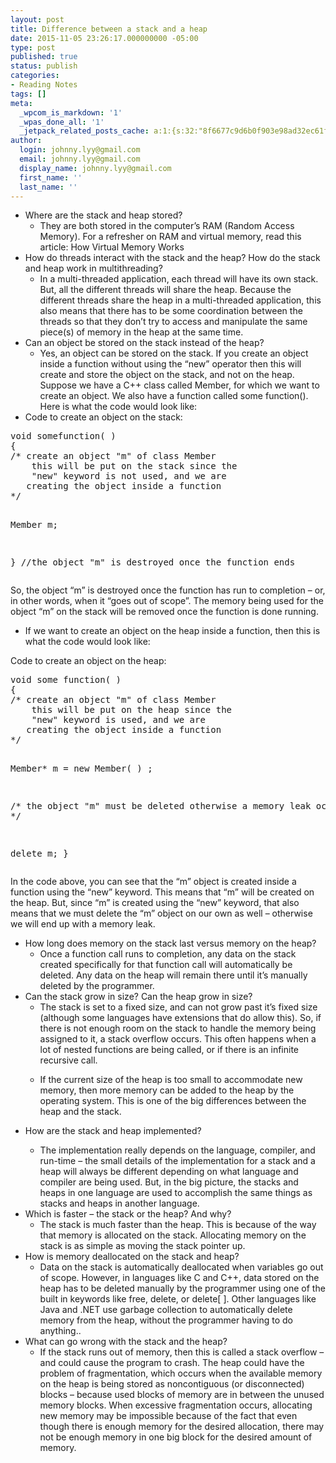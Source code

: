 ```yaml
---
layout: post
title: Difference between a stack and a heap
date: 2015-11-05 23:26:17.000000000 -05:00
type: post
published: true
status: publish
categories:
- Reading Notes
tags: []
meta:
  _wpcom_is_markdown: '1'
  _wpas_done_all: '1'
  _jetpack_related_posts_cache: a:1:{s:32:"8f6677c9d6b0f903e98ad32ec61f8deb";a:2:{s:7:"expires";i:1465133812;s:7:"payload";a:3:{i:0;a:1:{s:2:"id";i:1437;}i:1;a:1:{s:2:"id";i:1312;}i:2;a:1:{s:2:"id";i:1629;}}}}
author:
  login: johnny.lyy@gmail.com
  email: johnny.lyy@gmail.com
  display_name: johnny.lyy@gmail.com
  first_name: ''
  last_name: ''
---
```

<ul>
<li>Where are the stack and heap stored?
<ul>
<li>They are both stored in the computer’s RAM (Random Access Memory). For a refresher on RAM and virtual memory, read this article: How Virtual Memory Works</li>
</ul>
</li>
<li>How do threads interact with the stack and the heap? How do the stack and heap work in multithreading?
<ul>
<li>In a multi-threaded application, each thread will have its own stack. But, all the different threads will share the heap. Because the different threads share the heap in a multi-threaded application, this also means that there has to be some coordination between the threads so that they don’t try to access and manipulate the same piece(s) of memory in the heap at the same time.</li>
</ul>
</li>
<li>Can an object be stored on the stack instead of the heap?
<ul>
<li>Yes, an object can be stored on the stack. If you create an object inside a function without using the “new” operator then this will create and store the object on the stack, and not on the heap. Suppose we have a C++ class called Member, for which we want to create an object. We also have a function called some function(). Here is what the code would look like:</li>
</ul>
</li>
<li>Code to create an object on the stack:</li>
</ul>
<pre>
void somefunction( )
{
/* create an object "m" of class Member
    this will be put on the stack since the 
    "new" keyword is not used, and we are 
   creating the object inside a function
*/

  Member m;

} //the object "m" is destroyed once the function ends
</pre>
<p>So, the object “m” is destroyed once the function has run to completion – or, in other words, when it “goes out of scope”. The memory being used for the object “m” on the stack will be removed once the function is done running.</p>
<ul>
<li>If we want to create an object on the heap inside a function, then this is what the code would look like:</li>
</ul>
<p>Code to create an object on the heap:</p>
<pre>
void some function( )
{
/* create an object "m" of class Member
    this will be put on the heap since the 
    "new" keyword is used, and we are 
   creating the object inside a function
*/

  Member* m = new Member( ) ;

  /* the object "m" must be deleted
      otherwise a memory leak occurs
  */

  delete m; 
} 
</pre>
<p>In the code above, you can see that the “m” object is created inside a function using the “new” keyword. This means that “m” will be created on the heap. But, since “m” is created using the “new” keyword, that also means that we must delete the “m” object on our own as well – otherwise we will end up with a memory leak.</p>
<ul>
<li>How long does memory on the stack last versus memory on the heap?
<ul>
<li>Once a function call runs to completion, any data on the stack created specifically for that function call will automatically be deleted. Any data on the heap will remain there until it’s manually deleted by the programmer.</li>
</ul>
</li>
<li>Can the stack grow in size? Can the heap grow in size?
<ul>
<li>The stack is set to a fixed size, and can not grow past it’s fixed size (although some languages have extensions that do allow this). So, if there is not enough room on the stack to handle the memory being assigned to it, a stack overflow occurs. This often happens when a lot of nested functions are being called, or if there is an infinite recursive call.
</li>
<li>
<p>If the current size of the heap is too small to accommodate new memory, then more memory can be added to the heap by the operating system. This is one of the big differences between the heap and the stack.</p>
</li>
</ul>
</li>
<li>
<p>How are the stack and heap implemented?</p>
<ul>
<li>The implementation really depends on the language, compiler, and run-time – the small details of the implementation for a stack and a heap will always be different depending on what language and compiler are being used. But, in the big picture, the stacks and heaps in one language are used to accomplish the same things as stacks and heaps in another language.</li>
</ul>
</li>
<li>Which is faster – the stack or the heap? And why?
<ul>
<li>The stack is much faster than the heap. This is because of the way that memory is allocated on the stack. Allocating memory on the stack is as simple as moving the stack pointer up.</li>
</ul>
</li>
<li>How is memory deallocated on the stack and heap?
<ul>
<li>Data on the stack is automatically deallocated when variables go out of scope. However, in languages like C and C++, data stored on the heap has to be deleted manually by the programmer using one of the built in keywords like free, delete, or delete[ ]. Other languages like Java and .NET use garbage collection to automatically delete memory from the heap, without the programmer having to do anything..</li>
</ul>
</li>
<li>What can go wrong with the stack and the heap?
<ul>
<li>If the stack runs out of memory, then this is called a stack overflow – and could cause the program to crash. The heap could have the problem of fragmentation, which occurs when the available memory on the heap is being stored as noncontiguous (or disconnected) blocks – because used blocks of memory are in between the unused memory blocks. When excessive fragmentation occurs, allocating new memory may be impossible because of the fact that even though there is enough memory for the desired allocation, there may not be enough memory in one big block for the desired amount of memory.</li>
</ul>
</li>
</ul>
